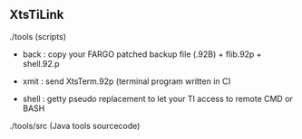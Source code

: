 ## XtsTiLink

./tools (scripts)

  - back  : copy your FARGO patched backup file (.92B) + flib.92p + shell.92.p

  - xmit  : send XtsTerm.92p (terminal program written in C)

  - shell : getty pseudo replacement to let your TI access to remote CMD or BASH

./tools/src (Java tools sourcecode)  
